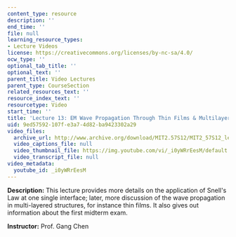 ```yaml
---
content_type: resource
description: ''
end_time: ''
file: null
learning_resource_types:
- Lecture Videos
license: https://creativecommons.org/licenses/by-nc-sa/4.0/
ocw_type: ''
optional_tab_title: ''
optional_text: ''
parent_title: Video Lectures
parent_type: CourseSection
related_resources_text: ''
resource_index_text: ''
resourcetype: Video
start_time: ''
title: 'Lecture 13: EM Wave Propagation Through Thin Films & Multilayers'
uid: 9ed57592-107f-e3a7-4d82-ba9423302a29
video_files:
  archive_url: http://www.archive.org/download/MIT2.57S12/MIT2_57S12_lec13_300k.mp4
  video_captions_file: null
  video_thumbnail_file: https://img.youtube.com/vi/_i0yWRrEesM/default.jpg
  video_transcript_file: null
video_metadata:
  youtube_id: _i0yWRrEesM
---
```


**Description:** This lecture provides more details on the application of Snell's Law at one single interface; later, more discussion of the wave propagation in multi-layered structures, for instance thin films. It also gives out information about the first midterm exam.

**Instructor:** Prof. Gang Chen

